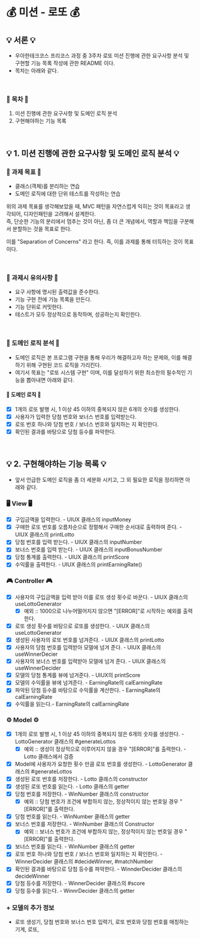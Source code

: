 # 💰 미션 - 로또 💰

## 💡 서론 💡
- 우아한테크코스 프리코스 과정 중 3주차 로또 미션 진행에 관한 요구사항 분석 및 구현할 기능 목록 작성에 관한 README 이다.
- 목차는 아래와 같다.

<br>

### 🎯 목차 🎯
1. 미션 진행에 관한 요구사항 및 도메인 로직 분석
2. 구현해야하는 기능 목록

<br>

## 💡 1. 미션 진행에 관한 요구사항 및 도메인 로직 분석 💡
### 🎯 과제 목표 🎯
- 클래스(객체)를 분리하는 연습
- 도메인 로직에 대한 단위 테스트를 작성하는 연습

위의 과제 목표를 생각해보았을 때, MVC 패턴을 자연스럽게 익히는 것이 목표라고 생각되어, 디자인패턴을 고려해서 설계한다.
<br> 즉, 단순한 기능의 분리에서 멈추는 것이 아닌, 좀 더 큰 개념에서, 역할과 책임을 구분해서 분할하는 것을 목표로 한다.

이를 "Separation of Concerns" 라고 한다. 즉, 이를 과제를 통해 터득하는 것이 목표이다.

<br>

### 🎯 과제시 유의사항 🎯
- 요구 사항에 명시된 출력값을 준수한다.
- 기능 구현 전에 기능 목록을 만든다.
- 기능 단위로 커밋한다.
- 테스트가 모두 정상적으로 동작하며, 성공하는지 확인한다.

<br>

### 🎯 도메인 로직 분석 🎯
- 도메인 로직은 본 프로그램 구현을 통해 우리가 해결하고자 하는 문제와, 이를 해결하기 위해 구현된 코드 로직을 가리킨다.
- 여기서 목표는 "로또 시스템 구현" 이며, 이를 달성하기 위한 최소한의 필수적인 기능을 뽑아내면 아래와 같다.


#### 🧩 도메인 로직 🧩
- [x] 1개의 로또 발행 시, 1 이상 45 이하의 중복되지 않은 6개의 숫자를 생성한다.
- [x] 사용자가 입력한 당첨 번호와 보너스 번호를 입력받는다.
- [x] 로또 번호 하나와 당첨 번호 / 보너스 번호와 일치하는 지 확인한다.
- [x] 확인된 결과를 바탕으로 당첨 등수를 파악한다.

<br>

## 💡 2. 구현해야하는 기능 목록 💡

- 앞서 언급한 도메인 로직을 좀 더 세분화 시키고, 그 외 필요한 로직을 정리하면 아래와 같다.

### 🖥️ View 🖥️
- [x] 구입금액을 입력한다. - UIUX 클래스의 inputMoney
- [x] 구매한 로또 번호를 오름차순으로 정렬해서 구매한 순서대로 출력하여 준다. - UIUX 클래스의 printLotto
- [x] 당첨 번호를 입력 받는다. - UIUX 클래스의 inputNumber
- [x] 보너스 번호를 입력 받는다. - UIUX 클래스의 inputBonusNumber
- [x] 당첨 통계를 출력한다. - UIUX 클래스의 printScore
- [x] 수익률을 출력한다. - UIUX 클래스의 printEarningRate()

### 🎮 Controller 🎮
- [x] 사용자의 구입금액을 입력 받아 이를 로또 생성 횟수로 바꾼다. - UIUX 클래스의 useLottoGenerator
    - [x] 예외 :: 1000으로 나누어떨어지지 않으면 "[ERROR]"로 시작하는 예외를 출력한다.
- [x] 로또 생성 횟수를 바탕으로 로또를 생성한다. - UIUX 클래스의 useLottoGenerator
- [x] 생성된 사용자의 로또 번호를 넘겨준다. - UIUX 클래스의 printLotto
- [x] 사용자의 당첨 번호를 입력받아 모델에 넘겨 준다. - UIUX 클래스의 useWinnerDecier
- [x] 사용자의 보너스 번호를 입력받아 모델에 넘겨 준다. - UIUX 클래스의 useWinnerDecider
- [x] 모델의 당첨 통계를 뷰에 넘겨준다. - UIUX의 printScore
- [x] 모델의 수익률을 뷰에 넘겨준다. - EarningRate의 calEarningRate
- [x] 파악된 당첨 등수를 바탕으로 수익률을 계산한다. - EarningRate의 calEarningRate
- [x] 수익률을 읽는다.- EarningRate의 calEarningRate

### ⚙️ Model ⚙️
- [x] 1개의 로또 발행 시, 1 이상 45 이하의 중복되지 않은 6개의 숫자를 생성한다. - LottoGenerator 클래스의 #generateLottos
    - [x] 예외 :: 생성이 정상적으로 이루어지지 않을 경우 "[ERROR]"를 출력한다. - Lotto 클래스에서 검증
- [x] Model에 사용자가 요청한 횟수 만큼 로또 번호를 생성한다. - LottoGenerator 클래스의 #generateLottos
- [x] 생성된 로또 번호를 저장한다. - Lotto 클래스의 constructor
- [x] 생성된 로또 번호를 읽는다. - Lotto 클래스의 getter
- [x] 당첨 번호를 저장한다. - WinNumber 클래스의 constructor
    - [x] 예외 :: 당첨 번호가 조건에 부합하지 않는, 정상적이지 않는 번호일 경우 "[ERROR]"를 출력한다.
- [x] 당첨 번호를 읽는다. - WinNumber 클래스의 getter
- [x] 보너스 번호를 저장한다. - WinNumber 클래스의 Constructor
    - [x] 예외 :: 보너스 번호가 조건에 부합하지 않는, 정상적이지 않는 번호일 경우 "[ERROR]"를 출력한다.
- [x] 보너스 번호를 읽는다. - WinNumber 클래스의 getter
- [x] 로또 번호 하나와 당첨 번호 / 보너스 번호와 일치하는 지 확인한다. - WinnerDecider 클래스의 #decideWinner, #matchNumber
- [x] 확인된 결과를 바탕으로 당첨 등수를 파악한다. - WinnderDecider 클래스의 decideWinner
- [x] 당첨 등수를 저장한다. - WinnerDecider 클래스의 #score
- [x] 당첨 등수를 읽는다. - WinnrDecider 클래스의 getter

### + 모델의 추가 정보
- 로또 생성기, 당첨 번호와 보너스 번호 입력기, 로또 번호와 당첨 번호를 매칭하는 기계, 로또, 
